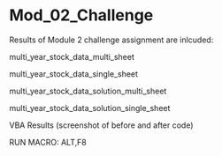 # Mod_02_Challenge

Results of Module 2 challenge assignment are inlcuded:

multi_year_stock_data_multi_sheet

multi_year_stock_data_single_sheet

multi_year_stock_data_solution_multi_sheet

multi_year_stock_data_solution_single_sheet

VBA Results (screenshot of before and after code)

RUN MACRO: ALT,F8
